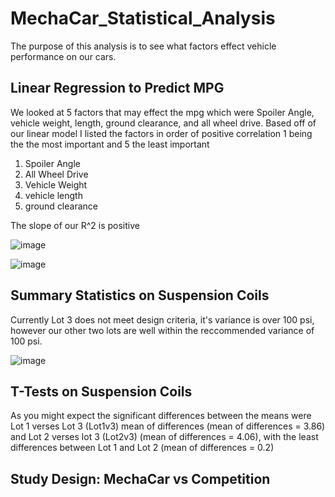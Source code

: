 # MechaCar_Statistical_Analysis

  The purpose of this analysis is to see what factors effect vehicle performance on our cars.

## Linear Regression to Predict MPG
  
  We looked at 5 factors that may effect the mpg which were Spoiler Angle, vehicle weight, length, ground clearance, and all wheel drive. Based off of our linear model I listed the factors in order of positive correlation 1 being the the most important and 5 the least important
   1. Spoiler Angle
   2. All Wheel Drive
   3. Vehicle Weight
   4. vehicle length
   5. ground clearance

  The slope of our R^2 is positive

![image](https://user-images.githubusercontent.com/68198233/160719574-fa9e287c-e226-4ffa-a979-6c268d1d5581.png)


![image](https://user-images.githubusercontent.com/68198233/160719071-e6b35bd4-d87e-48ff-9b6e-8c67baa24ed2.png)


##  Summary Statistics on Suspension Coils

  Currently Lot 3 does not meet design criteria, it's variance is over 100 psi, however our other two lots are well within the reccommended variance of 100 psi.
  
  ![image](https://user-images.githubusercontent.com/68198233/160720565-c426c5b0-415d-4ebe-ad66-98b6ef3c137b.png)

  

## T-Tests on Suspension Coils
  
  As you might expect the significant differences between the means were Lot 1 verses Lot 3 (Lot1v3) mean of differences (mean of differences = 3.86)  and Lot 2 verses lot 3 (Lot2v3) (mean of differences = 4.06), with the least differences between Lot 1 and Lot 2 (mean of differences = 0.2)
  
  


## Study Design: MechaCar vs Competition
